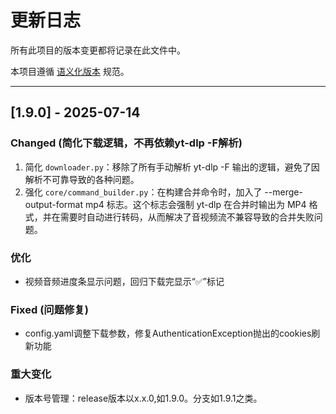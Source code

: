 # 更新日志

所有此项目的版本变更都将记录在此文件中。

本项目遵循 [语义化版本](https://semver.org/lang/zh-CN/) 规范。


---

## [1.9.0] - 2025-07-14

### Changed (简化下载逻辑，不再依赖yt-dlp -F解析)
   1. 简化 `downloader.py`：移除了所有手动解析 yt-dlp -F 输出的逻辑，避免了因解析不可靠导致的各种问题。
   2. 强化 `core/command_builder.py`：在构建合并命令时，加入了 --merge-output-format mp4 标志。这个标志会强制 yt-dlp
      在合并时输出为 MP4 格式，并在需要时自动进行转码，从而解决了音视频流不兼容导致的合并失败问题。

### 优化
-  视频音频进度条显示问题，回归下载完显示“✅”标记


### Fixed (问题修复)
-   config.yaml调整下载参数，修复AuthenticationException抛出的cookies刷新功能  
  
### 重大变化
-   版本号管理：release版本以x.x.0,如1.9.0。分支如1.9.1之类。
